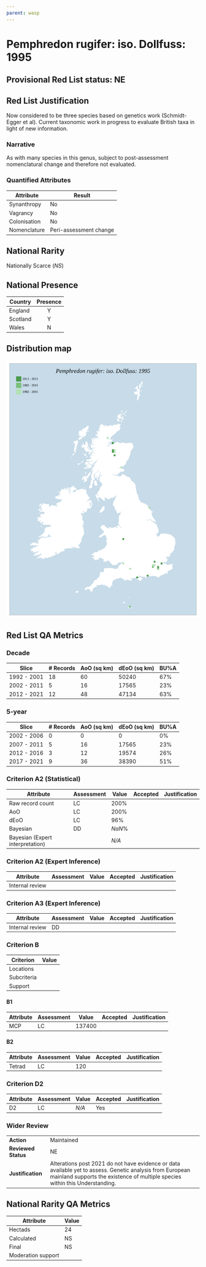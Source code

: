 ```yaml
---
parent: wasp
---
```


# Pemphredon rugifer: iso. Dollfuss: 1995

## Provisional Red List status: NE

## Red List Justification
Now considered to be three species based on genetics work (Schmidt-Egger et al). Current taxonomic work in progress to evaluate British taxa in light of new information.
### Narrative
As with many species in this genus, subject to post-assessment nomenclatural change and therefore not evaluated.


### Quantified Attributes
|Attribute|Result|
|---|---|
|Synanthropy|No|
|Vagrancy|No|
|Colonisation|No|
|Nomenclature|Peri-assessment change|


## National Rarity
Nationally Scarce (*NS*)

## National Presence
|Country|Presence
|---|:-:|
|England|Y|
|Scotland|Y|
|Wales|N|


## Distribution map
![](../map/390.svg)

## Red List QA Metrics
### Decade
| Slice | # Records | AoO (sq km) | dEoO (sq km) |BU%A |
|---|---|---|---|---|
|1992 - 2001|18|60|50240|67%|
|2002 - 2011|5|16|17565|23%|
|2012 - 2021|12|48|47134|63%|
### 5-year
| Slice | # Records | AoO (sq km) | dEoO (sq km) |BU%A |
|---|---|---|---|---|
|2002 - 2006|0|0|0|0%|
|2007 - 2011|5|16|17565|23%|
|2012 - 2016|3|12|19574|26%|
|2017 - 2021|9|36|38390|51%|
### Criterion A2 (Statistical)
|Attribute|Assessment|Value|Accepted|Justification
|---|---|---|---|---|
|Raw record count|LC|200%|||
|AoO|LC|200%|||
|dEoO|LC|96%|||
|Bayesian|DD|*NaN*%|||
|Bayesian (Expert interpretation)||*N/A*|||
### Criterion A2 (Expert Inference)
|Attribute|Assessment|Value|Accepted|Justification
|---|---|---|---|---|
|Internal review|||||
### Criterion A3 (Expert Inference)
|Attribute|Assessment|Value|Accepted|Justification
|---|---|---|---|---|
|Internal review|DD||||
### Criterion B
|Criterion| Value|
|---|---|
|Locations||
|Subcriteria||
|Support||
#### B1
|Attribute|Assessment|Value|Accepted|Justification
|---|---|---|---|---|
|MCP|LC|137400|||
#### B2
|Attribute|Assessment|Value|Accepted|Justification
|---|---|---|---|---|
|Tetrad|LC|120|||
### Criterion D2
|Attribute|Assessment|Value|Accepted|Justification
|---|---|---|---|---|
|D2|LC|*N/A*|Yes||
### Wider Review
|  |  |
|---|---|
|**Action**|Maintained|
|**Reviewed Status**|NE|
|**Justification**|Alterations post 2021 do not have evidence or data available yet to assess. Genetic analysis from European mainland supports the existence of multiple species within this Understanding.|


## National Rarity QA Metrics
|Attribute|Value|
|---|---|
|Hectads|24|
|Calculated|NS|
|Final|NS|
|Moderation support||


